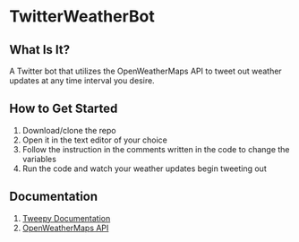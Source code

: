 # TwitterWeatherBot

## What Is It?

A Twitter bot that utilizes the OpenWeatherMaps API to tweet out weather updates at any time interval you desire.

## How to Get Started

  1. Download/clone the repo
  2. Open it in the text editor of your choice
  3. Follow the instruction in the comments written in the code to change the variables 
  4. Run the code and watch your weather updates begin tweeting out
  
## Documentation
  1. [Tweepy Documentation](http://docs.tweepy.org/en/v3.5.0/api.html)
  2. [OpenWeatherMaps API](https://openweathermap.org/api)
